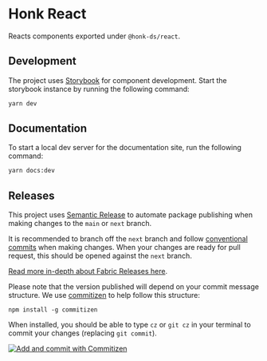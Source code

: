 # Honk React

Reacts components exported under `@honk-ds/react`.

## Development

The project uses [Storybook](https://storybook.js.org/) for component
development. Start the storybook instance by running the following command:

```sh
yarn dev
```

## Documentation

To start a local dev server for the documentation site, run the following
command:

```sh
yarn docs:dev
```

## Releases

This project uses
[Semantic Release](https://github.com/semantic-release/semantic-release) to
automate package publishing when making changes to the `main` or `next` branch.

It is recommended to branch off the `next` branch and follow
[conventional commits](https://www.conventionalcommits.org/en/v1.0.0/#summary)
when making changes. When your changes are ready for pull request, this should
be opened against the `next` branch.

[Read more in-depth about Fabric Releases here](https://github.com/fabric-ds/issues/blob/779d59723993c13d62374516259602d967da56ca/rfcs/0004-releases.md).

Please note that the version published will depend on your commit message
structure. We use [commitizen](https://github.com/commitizen/cz-cli) to help
follow this structure:

```
npm install -g commitizen
```

When installed, you should be able to type `cz` or `git cz` in your terminal to
commit your changes (replacing `git commit`).

[![Add and commit with Commitizen](https://github.com/commitizen/cz-cli/raw/master/meta/screenshots/add-commit.png)](https://github.com/commitizen/cz-cli/raw/master/meta/screenshots/add-commit.png)
